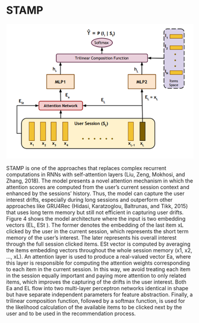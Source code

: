 # STAMP

![/img/content-models-raw-mp2-stamp-untitled.png](/img/content-models-raw-mp2-stamp-untitled.png)

STAMP is one of the approaches that replaces complex recurrent computations in RNNs with self-attention layers (Liu, Zeng, Mokhosi, and Zhang, 2018). The model presents a novel attention mechanism in which the attention scores are computed from the user’s current session context and enhanced by the sessions’ history. Thus, the model can capture the user interest drifts, especially during long sessions and outperform other approaches like GRU4Rec (Hidasi, Karatzoglou, Baltrunas, and Tikk, 2015) that uses long term memory but still not efficient in capturing user drifts. Figure 4 shows the model architecture where the input is two embedding vectors (EL, ESt ). The former denotes the embedding of the last item xL clicked by the user in the current session, which represents the short term memory of the user’s interest. The later represents his overall interest through the full session clicked items. ESt vector is computed by averaging the items embedding vectors throughout the whole session memory (x1, x2, ..., xL). An attention layer is used to produce a real-valued vector Ea, where this layer is responsible for computing the attention weights corresponding to each item in the current session. In this way, we avoid treating each item in the session equally important and paying more attention to only related items, which improves the capturing of the drifts in the user interest. Both Ea and EL flow into two multi-layer perceptron networks identical in shape but have separate independent parameters for feature abstraction. Finally, a trilinear composition function, followed by a softmax function, is used for the likelihood calculation of the available items to be clicked next by the user and to be used in the recommendation process.